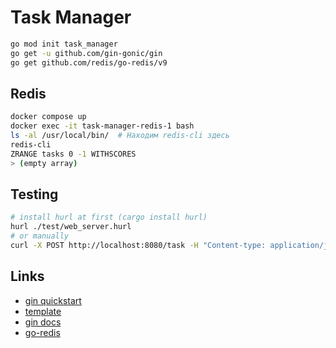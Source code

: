 # Task Manager

```sh
go mod init task_manager
go get -u github.com/gin-gonic/gin
go get github.com/redis/go-redis/v9
```

## Redis

```sh
docker compose up
docker exec -it task-manager-redis-1 bash
ls -al /usr/local/bin/  # Находим redis-cli здесь
redis-cli
ZRANGE tasks 0 -1 WITHSCORES
> (empty array)
```

## Testing

```sh
# install hurl at first (cargo install hurl)
hurl ./test/web_server.hurl
# or manually
curl -X POST http://localhost:8080/task -H "Content-type: application/json" -d "{\"id\":\"task-id-1\",\"name\":\"task-name-1\",\"description\":\"task-description-1\",\"created_at\":100000}"
```

## Links

* [gin quickstart](https://gin-gonic.com/docs/quickstart/)
* [template](https://raw.githubusercontent.com/gin-gonic/examples/master/basic/main.go)
* [gin docs](https://pkg.go.dev/github.com/gin-gonic/gin)
* [go-redis](https://github.com/redis/go-redis)
